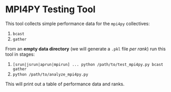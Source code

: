 # MPI4PY Testing Tool

This tool collects simple performance data for the `mpi4py` collectives:
1. `bcast`
2. `gather`

From an **empty data directory** (we will generate a `.pkl` file *per rank*)
run this tool in stages:
1. `[srun|jsrun|aprun|mpirun] ... python /path/to/test_mpi4py.py bcast gather`
2. `python /path/to/analyze_mpi4py.py`

This will print out a table of performance data and ranks.
